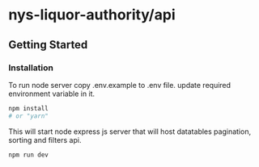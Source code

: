 # nys-liquor-authority/api

## Getting Started

### Installation

To run node server copy .env.example to .env file.
update required environment variable in it.

```bash
npm install
# or "yarn"
```

This will start node express js server that will host datatables pagination, sorting and filters api.

```bash
npm run dev
```
